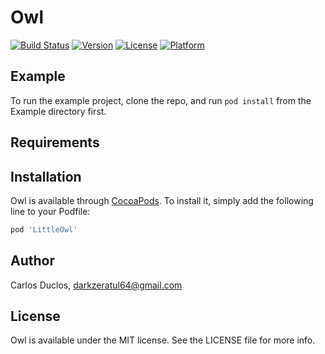 # Owl

[![Build Status](https://travis-ci.org/DarkySwift/LittleOwl.svg?branch=master)](https://travis-ci.org/DarkySwift/LittleOwl)
[![Version](https://img.shields.io/cocoapods/v/LittleOwl.svg?style=flat)](https://cocoapods.org/pods/Owl)
[![License](https://img.shields.io/cocoapods/l/LittleOwl.svg?style=flat)](https://cocoapods.org/pods/Owl)
[![Platform](https://img.shields.io/cocoapods/p/LittleOwl.svg?style=flat)](https://cocoapods.org/pods/Owl)

## Example

To run the example project, clone the repo, and run `pod install` from the Example directory first.

## Requirements

## Installation

Owl is available through [CocoaPods](https://cocoapods.org). To install
it, simply add the following line to your Podfile:

```ruby
pod 'LittleOwl'
```

## Author

Carlos Duclos, darkzeratul64@gmail.com

## License

Owl is available under the MIT license. See the LICENSE file for more info.
